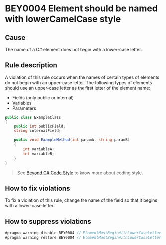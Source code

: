 # BEY0004 Element should be named with lowerCamelCase style

## Cause

The name of a C# element does not begin with a lower-case letter.

## Rule description

A violation of this rule occurs when the names of certain types of elements do not begin with an upper-case letter. The
following types of elements should use an upper-case letter as the first letter of the element name:

* Fields (only public or internal)
* Variables
* Parameters

```csharp
public class ExampleClass
{
    public int publicField;
    string internalField;

    public void ExampleMethod(int paramA, string paramB)
    {
        int variableA;
        int variableB;
    }
}
```

> See [Beyond C# Code Style](https://hypergryph.feishu.cn/wiki/wikcnerEFitxmx5ZQ66wIQr2Aib) to know more about coding style.

## How to fix violations

To fix a violation of this rule, change the name of the field so that it begins with a lower-case letter.

## How to suppress violations

```csharp
#pragma warning disable BEY0004 // ElementMustBeginWithLowerCaseLetter
#pragma warning restore BEY0004 // ElementMustBeginWithLowerCaseLetter
```
